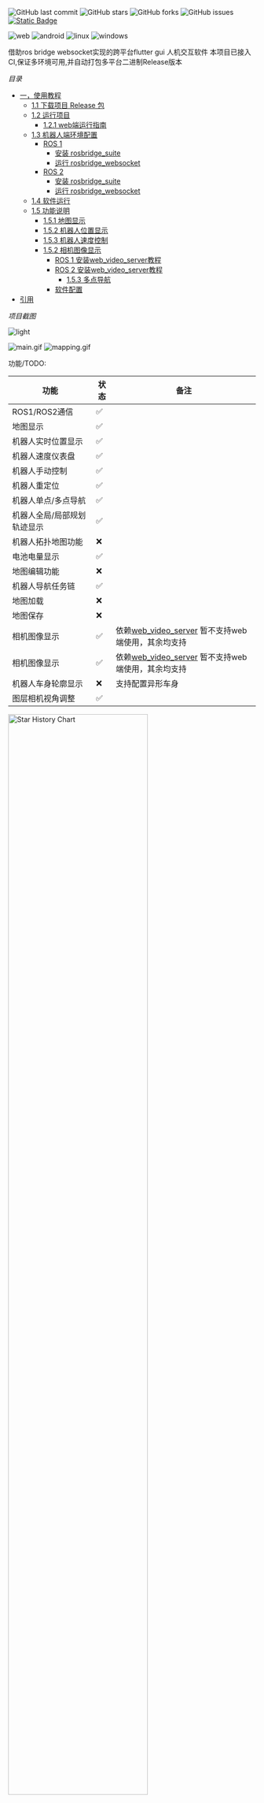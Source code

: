 ![GitHub last commit](https://img.shields.io/github/last-commit/chengyangkj/ROS_Flutter_Gui_App?style=flat-square)
![GitHub stars](https://img.shields.io/github/stars/chengyangkj/ROS_Flutter_Gui_App?style=flat-square)
![GitHub forks](https://img.shields.io/github/forks/chengyangkj/ROS_Flutter_Gui_App?style=flat-square)
![GitHub issues](https://img.shields.io/github/issues/chengyangkj/ROS_Flutter_Gui_App?style=flat-square)
<a href="http://qm.qq.com/cgi-bin/qm/qr?_wv=1027&k=mvzoO6tJQtu0ZQYa_itHW7JrT0i4OCdK&authKey=exOT53pUpRG85mwuSMstWKbLlnrme%2FEuJE0Rt%2Fw6ONNvfHqftoWMay03mk1Qi7yv&noverify=0&group_code=797497206">
<img alt="Static Badge" src="https://img.shields.io/badge/QQ%e7%be%a4-797497206-purple">
</a>

![web](https://github.com/chengyangkj/ROS_Flutter_Gui_App/actions/workflows/web_build.yaml/badge.svg)
![android](https://github.com/chengyangkj/ROS_Flutter_Gui_App/actions/workflows/android_build.yaml/badge.svg)
![linux](https://github.com/chengyangkj/ROS_Flutter_Gui_App/actions/workflows/linux_build.yaml/badge.svg)
![windows](https://github.com/chengyangkj/ROS_Flutter_Gui_App/actions/workflows/windows_build.yaml/badge.svg)

借助ros bridge websocket实现的跨平台flutter gui 人机交互软件
本项目已接入CI,保证多环境可用,并自动打包多平台二进制Release版本

*目录* 
<!-- TOC -->

- [一，使用教程](#一使用教程)
  - [1.1 下载项目 Release 包](#11-下载项目-release-包)
  - [1.2 运行项目](#12-运行项目)
    - [1.2.1 web端运行指南](#121-web端运行指南)
  - [1.3 机器人端环境配置](#13-机器人端环境配置)
    - [ROS 1](#ros-1)
      - [安装 rosbridge\_suite](#安装-rosbridge_suite)
      - [运行 rosbridge\_websocket](#运行-rosbridge_websocket)
    - [ROS 2](#ros-2)
      - [安装 rosbridge\_suite](#安装-rosbridge_suite-1)
      - [运行 rosbridge\_websocket](#运行-rosbridge_websocket-1)
  - [1.4 软件运行](#14-软件运行)
  - [1.5 功能说明](#15-功能说明)
    - [1.5.1 地图显示](#151-地图显示)
    - [1.5.2 机器人位置显示](#152-机器人位置显示)
    - [1.5.3 机器人速度控制](#153-机器人速度控制)
    - [1.5.2 相机图像显示](#152-相机图像显示)
      - [ROS 1 安装web\_video\_server教程](#ros-1-安装web_video_server教程)
      - [ROS 2 安装web\_video\_server教程](#ros-2-安装web_video_server教程)
        - [1.5.3 多点导航](#153-多点导航)
      - [软件配置](#软件配置)
- [引用](#引用)

<!-- /TOC -->


*项目截图*

![light](./doc/image/camera.png)

![main.gif](./doc/image/main.gif)
![mapping.gif](./doc/image/mapping.gif)

功能/TODO:
  
| 功能                        | 状态 | 备注                                                                                                        |
| --------------------------- | ---- | ----------------------------------------------------------------------------------------------------------- |
| ROS1/ROS2通信               | ✅    |                                                                                                             |
| 地图显示                    | ✅    |                                                                                                             |
| 机器人实时位置显示          | ✅    |                                                                                                             |
| 机器人速度仪表盘            | ✅    |                                                                                                             |
| 机器人手动控制              | ✅    |                                                                                                             |
| 机器人重定位                | ✅    |                                                                                                             |
| 机器人单点/多点导航         | ✅    |                                                                                                             |
| 机器人全局/局部规划轨迹显示 | ✅    |                                                                                                             |
| 机器人拓扑地图功能          | ❌    |                                                                                                             |
| 电池电量显示                | ✅    |                                                                                                             |
| 地图编辑功能                | ❌    |                                                                                                             |
| 机器人导航任务链            | ✅    |                                                                                                             |
| 地图加载                    | ❌    |                                                                                                             |
| 地图保存                    | ❌    |                                                                                                             |
| 相机图像显示                | ✅    | 依赖[web_video_server](https://github.com/RobotWebTools/web_video_server.git) 暂不支持web端使用，其余均支持 |
| 相机图像显示                | ✅    | 依赖[web_video_server](https://github.com/RobotWebTools/web_video_server.git) 暂不支持web端使用，其余均支持 |
| 机器人车身轮廓显示          | ❌    | 支持配置异形车身                                                                                            |
| 图层相机视角调整            | ✅    |                                                                                                             |

  <picture>
    <source media="(prefers-color-scheme: dark)" srcset="https://api.star-history.com/svg?repos=chengyangkj/Ros_Flutter_Gui_App&type=Timeline&theme=dark" />
    <source media="(prefers-color-scheme: light)" srcset="https://api.star-history.com/svg?repos=chengyangkj/Ros_Flutter_Gui_App&type=Timeline" />
    <img alt="Star History Chart" src="https://api.star-history.com/svg?repos=chengyangkj/Ros_Flutter_Gui_App&type=Timeline" width="75%" />
  </picture>

# 一，使用教程
## 1.1 下载项目 Release 包

从[Release界面](https://github.com/chengyangkj/ROS_Flutter_Gui_App/releases) 下载所需要的对应环境的版本（windows，linux，web，android）

## 1.2 运行项目

解压下载的压缩包，APP端下载后即可运行，web端运行时需要借助网站服务器这里介绍下web端使用：

### 1.2.1 web端运行指南

从[Release界面](https://github.com/chengyangkj/ROS_Flutter_Gui_App/releases)下载最新的web端版本(ros_flutter_gui_app_web.tar.gz)  
解压到本地，借助Apache等网站服务器部署即可  

进入压缩包目录：
```shell
cd ros_flutter_gui_app_web
```
我这里采用python的来搭建一个简单的网站服务器：

```shell
python -m http.server 8000
```
由于这里指定的端口为8000，在google浏览器(其他浏览器未测试，可能出现空白界面问题)输入`本机ip:8000`即可访问站点

## 1.3 机器人端环境配置

软件借助ros bridge websocket实现与ros之间的通信，因此需要先在自己的机器人系统上安装ros bridget websocket并运行，由于ROS Bridge websocket的实现兼容ros1与ros2，因此这里区分ros1 与 ros2分别介绍安装教程
 
### ROS 1

#### 安装 rosbridge_suite

1. **确保已安装 ROS 1**（例如：ROS Melodic 或 ROS Noetic）。如果没有，请参考 [ROS 安装指南](http://wiki.ros.org/ROS/Installation) 进行安装。

2. **安装 `rosbridge_suite` 包**：

   ```bash
   sudo apt-get install ros-<your-ros-distro>-rosbridge-suite
   ```

   将 `<your-ros-distro>` 替换为你的 ROS 版本，例如 `melodic` 或 `noetic`。

#### 运行 rosbridge_websocket

1. **启动 ROS 核心**：

   ```bash
   roscore
   ```

2. **在新的终端中，启动 rosbridge_websocket 节点**：

   ```bash
   roslaunch rosbridge_server rosbridge_websocket.launch
   ```

3. **验证 rosbridge_websocket 是否正在运行**：

   打开浏览器，导航到 `http://localhost:9090`，如果连接成功，说明 WebSocket 服务器已启动并运行。

### ROS 2

#### 安装 rosbridge_suite

1. **确保已安装 ROS 2**（例如：ROS Foxy、Galactic 或 Humble）。如果没有，请参考 [ROS 2 安装指南](https://docs.ros.org/en/foxy/Installation.html) 进行安装。

2. **安装 `rosbridge_suite` 包**：

   ```bash
   sudo apt-get install ros-<your-ros2-distro>-rosbridge-suite
   ```

   将 `<your-ros2-distro>` 替换为你的 ROS 2 版本，例如 `foxy`、`galactic` 或 `humble`。

3. **在每个新的终端会话中，source 你的 ROS 2 环境**：

   ```bash
   source /opt/ros/<your-ros2-distro>/setup.bash
   ```

#### 运行 rosbridge_websocket

1. **在新的终端中，启动 rosbridge_websocket 节点**：

   ```bash
   ros2 launch rosbridge_server rosbridge_websocket_launch.xml
   ```

2. **验证 rosbridge_websocket 是否正在运行**：

   打开浏览器，导航到 `http://localhost:9090`，如果连接成功，说明 WebSocket 服务器已启动并运行。

## 1.4 软件运行

打开软件，进行topic设置：

![setting_button](./doc/image/setting_button.png)

设置界面：
![setting_button](./doc/image/setting_list.png)

配置说明
| 配置名            | 消息类型                                | 说明                                |
| ----------------- | --------------------------------------- | ----------------------------------- |
| battery_topic     | sensor_msgs/BatteryState                | 机器人电池电量的topic，软件订阅     |
| mapTopic          | nav_msgs/OccupancyGrid                  | 机器人地图话题名，软件订阅          |
| laserTopic        | sensor_msgs/LaserScan                   | 激光话题名，软件订阅                |
| localPathTopic    | nav_msgs/Path                           | 机器人局部路径话题名，软件订阅      |
| globalPathTopic   | nav_msgs/Path                           | 机器人全局路径话题名，软件订阅      |
| odomTopic         | nav_msgs/Odometry                       | 机器人里程计话题名，软件订阅        |
| relocTopic        | geometry_msgs/PoseWithCovarianceStamped | 机器人重定位topic名，软件发布       |
| navGoalTopic      | geometry_msgs/PoseStamped               | 机器人导航目标点话题名，软件发布    |
| SpeedCtrlTopic    | geometry_msgs/Twist                     | 机器人速度控制话题名，软件发布      |
| maxVx             | double                                  | 软件手动控制时最大vx速度            |
| maxVydouble       | 软件手动控制时最大vy速度                |
| maxVw             | double                                  | 软件手动控制时最大vw速度            |
| mapFrameName      | string                                  | 地图坐标系tf fram名                 |
| baseLinkFrameName | string                                  | 机器人底盘坐标系tf fram名           |
| imagePort         | string                                  | 相机图像web video server 服务器短裤 |
| imageTopic        | string                                  | 要展示的相机图像的topic             |
| imageWidth        | int                                     | 要展示的相机图像的宽默认640         |
| imageHeight       | int                                     | 要展示的相机图像的高默认480         |

设置完成后，点击connect按钮，连接到rosbridge_websocket，连接成功后，软件会自动订阅设置的topic，并显示topic的数据：
![connect](./images/connect.png)

## 1.5 功能说明

### 1.5.1 地图显示

软件会自动订阅设置的地图topic，配置项[mapTopic]，并显示地图数据，地图数据会以2D栅格的形式显示在界面上，点击地图上的栅格，会显示栅格的坐标和栅格的值。

### 1.5.2 机器人位置显示

软件订阅ros的tf，手动构建tf树，实现tf2_dart类，通过tf2_dart类，可以获取机器人在地图上的位置，并显示在界面上。

### 1.5.3 机器人速度控制

软件会自动发布设置的手动控制速度，配置项[SpeedCtrlTopic]，并显示机器人速度控制数据，点击界面上的速度控制按钮，可以控制机器人的速度。
左侧遥感可以控制机器人的速度，遥感左上角为正方向，遥感右下角为负方向，遥感中间为停止。
右侧遥感既可控制机器人速度，又可控制机器人旋转，遥感左上角为正方向，遥感右下角为负方向，左侧为向左旋转，右侧向右旋转，遥感中间为停止。


### 1.5.2 相机图像显示

相机图像显示依赖 `web_video_server` 包，这个包会自动将系统中所有的图像topic转换为mjpeg格式的http视频流

以下教程是在 **ROS 1** 和 **ROS 2** 中安装和验证该包的参考方法。

#### ROS 1 安装web_video_server教程

1. **安装 `web_video_server` 包**

   在 **ROS 1** 中，运行以下命令安装 `web_video_server` 包：

   ```bash
   sudo apt install ros-noetic-web-video-server
   ```

2. 启动相机节点

启动自己的相机节点，确保有图片topic

3. 启动 web_video_server

启动 web_video_server 节点，它将发布图像流供 Web 客户端访问：

```bash
rosrun web_video_server web_video_server
```

4. 验证视频流

在 Web 浏览器中打开以下链接，查看视频流（假设相机话题为 /usb_cam/image_raw）：

```bash
http://localhost:8080/stream?topic=/usb_cam/image_raw
```
如果图像正常显示，则 web_video_server 已成功配置。

#### ROS 2 安装web_video_server教程
安装 web_video_server 包

在 ROS 2 中，您需要从源代码编译 web_video_server。首先，确保您的工作空间已经初始化并设置：

```bash
mkdir -p ~/ros2_ws/src
cd ~/ros2_ws/src
git clone https://github.com/RobotWebTools/web_video_server.git
```
1. 安装依赖

安装所需的依赖：

```bash
cd ~/ros2_ws/
rosdep install --from-paths src --ignore-src -r -y
```

2. 编译工作空间

使用 colcon 工具编译工作空间：

```bash
colcon build
```

3. 启动相机节点

启动自己的相机节点，确保有图片topic

4. 启动 web_video_server 节点：

```bash
ros2 run web_video_server web_video_server
```
4. 验证视频流

在 Web 浏览器中打开以下链接，查看视频流（假设相机话题为 /usb_cam/image_raw）：

```bash
http://localhost:8080/stream?topic=/usb_cam/image_raw
```
如果图像正常显示，则 web_video_server 已成功配置。

##### 1.5.3 多点导航

长按左侧导航点按钮，可以管理航点，并进行多点导航


#### 软件配置

在软件中需要配置要显示的话题topic地址，以及web video server的端口（如果更改的话需要修改，默认是8080:

需要配置如下两项：
- imagePort 相机图像web video server 服务器端口
- imageTopic 要展示的相机图像的topic
- imageWidth 要展示的相机图像的宽默认640
- imageHeight 要展示的相机图像的高默认480

# 引用

- 部分UI界面效果参考自[ros_navigation_command_app](https://github.com/Rongix/ros_navigation_command_app)，仅参考UI显示效果，本仓库的代码的实现均为原创
- [roslibdart](https://pub.dev/packages/roslibdart)，实现flutter 中的ros bridge websocket的通信，借助此库可以直接与ros进行端对端通信
- [matrix_gesture_detector](https://pub.dev/packages/matrix_gesture_detector) 软件的手势识别在此pub包的基础上做更改
